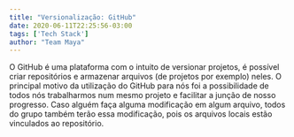 ```yaml
---
title: "Versionalização: GitHub"
date: 2020-06-11T22:25:56-03:00
tags: ['Tech Stack']
author: "Team Maya"
---
```


O GitHub é uma plataforma com o intuito de versionar projetos, é possível criar repositórios e armazenar arquivos (de projetos por exemplo) neles. O principal
motivo da utilização do GitHub para nós foi a possibilidade de todos nós trabalharmos num mesmo projeto e facilitar a junção de nosso progresso. Caso alguém faça
alguma modificação em algum arquivo, todos do grupo também terão essa modificação, pois os arquivos locais estão vinculados ao repositório.